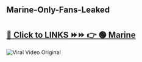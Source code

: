 
 ## Marine-Only-Fans-Leaked

# <h2><a href="https://clipsfans.com/Marine&ref=git">🔗 Click to LINKS ⏩⏩ 👉 🟢 Marine </a></h2>

<a href="https://clipsfans.com/Marine&ref=git" rel="nofollow" data-target="animated-image.originalLink"><img src="https://i.ibb.co.com/xMMVF88/686577567.gif" alt="Viral Video Original" style="max-width: 100%; display: inline-block;" data-target="animated-image.originalImage"></a>
